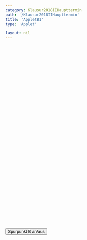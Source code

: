 ```yaml
---
category: Klausur2018IIHaupttermin
path: '/Klausur2018IIHaupttermin'
title: 'AppletB1'
type: 'Applet'

layout: nil
---
```

<link type="text/css" href="https://cdnjs.cloudflare.com/ajax/libs/jsxgraph/0.99.6/jsxgraph.css"><link rel="stylesheet" type="text/css" href="{{ site.jsxurl }}/jsxgraph.css" />
<div id="JXG50ade483-97ac-42b6-a339-894f926b138c" class="jxgbox" style="width:500px; height:583px">
<script type="text/javascript">
    
	const board = JXG.JSXGraph.initBoard('50ade483-97ac-42b6-a339-894f926b138c', {
    							boundingbox: [-1, 8, 11, -6],
                  showFullscreen: true, axis: true
              });
var tracestate=false;
var P = board.create('point', [-2,19], {color:'red', name:'P', fixed:true});
var Q = board.create('point', [4,-5], {name:'Q', color:'green', fixed:true, label:{fontsize:16}});

var p = x => 0.5*x*x -5*x +7;
var g = x => 0.5*x-2;

var Gg = board.create('functiongraph', [g,-20,20], {name:'g', withLabel:true, strokeColor:'green', label:{color:'green', fontsize:16}});

var Gp = board.create('functiongraph', [p, -20,20], {name:'p', withLabel:true, stokecolor:'blue', label:{fontsize:16, color:'blue'}});

var A = board.create('glider', [3, p(3), Gp], {name:'A', color:'orange', size:2, label:{fontsize:16}});
var C = board.create('point', [function(){return A.X();}, function(){return 0.5*A.X()-2;}], {name:'C', color:'blue', fixed:true, size:2, label:{fontsize:16}});

var temp = board.create('midpoint', [A,C], {visible:false});
var B = board.create('point', [function(){return temp.X()+1;}, function(){return temp.Y();}],
{name:'B', fixed:true, color:'blue', trace:function(){return tracestate}, size:2, label:{fontsize:16}});
var D = board.create('point', [function(){return temp.X()-1;}, function(){return temp.Y();}],
{name:'D', fixed:true, color:'blue', size:2, label:{fontsize:16}});
board.create('polygon', [A,B,C,D], {fillColor:'red'});
board.create('segment', [D,B], {color:'green', strokeWidth:2});
board.create('segment', [A,C], {color:'gray', strokeWidth:2});
var phi = board.create('angle', [D,C,B], {name:'&phi;', label:{fontsize:16, fontColor:'red'}})

var A_T = board.create('text', [1.9, 4.2, function(){ return 'A(' + JXG.toFixed(A.X(), 2) + ' | ' + JXG.toFixed(A.Y(), 2) + ')';}], {fontsize:18});
var B_T = board.create('text', [5, 4.2, function(){ return 'B(' + JXG.toFixed(B.X(), 2) + ' | ' + JXG.toFixed(B.Y(), 2) + ')';}], {fontsize:18});
var C_T = board.create('text', [1.9, 3.5, function(){ return 'C(' + JXG.toFixed(C.X(), 2) + ' | ' + JXG.toFixed(C.Y(), 2) + ')';}], {fontsize:18});
var D_T = board.create('text', [5, 3.5, function(){ return 'D(' + JXG.toFixed(D.X(), 2) + ' | ' + JXG.toFixed(D.Y(), 2) + ')';}], {fontsize:18});
var phi_t = board.create('text', [1.9, 2.8, function(){ return '&phi; = ' + JXG.toFixed(phi.Value()*180/Math.PI, 2) + '°'}], {fontsize:18}) ;
board.create('text', [function(){return temp.X() -0.5;}, function(){return temp.Y()+0.1;}, '1'], {fontsize:16})
board.create('text', [function(){return temp.X() +0.4;}, function(){return temp.Y()+0.1;}, '1'], {fontsize:16})

board.create('text', [1,7,'2018 II HT B1'],{fontsize:18});
function changestate() {
if(tracestate){
B.clearTrace();
tracestate=false;
}else{
tracestate=true;
}
}
  </script>
  </div>
<form><input type='button' value="Spurpunkt B an/aus" onClick="changestate();"></form>
  
